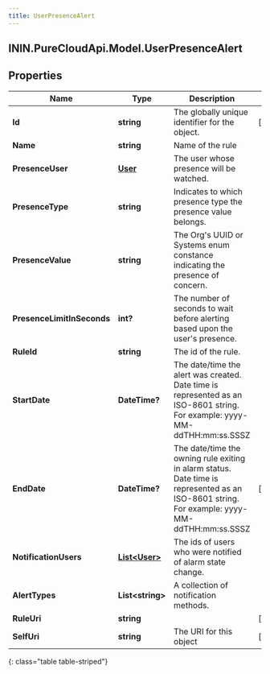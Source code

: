 ```yaml
---
title: UserPresenceAlert
---
```

## ININ.PureCloudApi.Model.UserPresenceAlert

## Properties

|Name | Type | Description | Notes|
|------------ | ------------- | ------------- | -------------|
| **Id** | **string** | The globally unique identifier for the object. | [optional] |
| **Name** | **string** | Name of the rule | |
| **PresenceUser** | [**User**](User.html) | The user whose presence will be watched. | |
| **PresenceType** | **string** | Indicates to which presence type the presence value belongs. | |
| **PresenceValue** | **string** | The Org&#39;s UUID or Systems enum constance indicating the presence of concern. | |
| **PresenceLimitInSeconds** | **int?** | The number of seconds to wait before alerting based upon the user&#39;s presence. | |
| **RuleId** | **string** | The id of the rule. | |
| **StartDate** | **DateTime?** | The date/time the alert was created. Date time is represented as an ISO-8601 string. For example: yyyy-MM-ddTHH:mm:ss.SSSZ | |
| **EndDate** | **DateTime?** | The date/time the owning rule exiting in alarm status. Date time is represented as an ISO-8601 string. For example: yyyy-MM-ddTHH:mm:ss.SSSZ | [optional] |
| **NotificationUsers** | [**List&lt;User&gt;**](User.html) | The ids of users who were notified of alarm state change. | |
| **AlertTypes** | **List&lt;string&gt;** | A collection of notification methods. | |
| **RuleUri** | **string** |  | [optional] |
| **SelfUri** | **string** | The URI for this object | [optional] |
{: class="table table-striped"}


